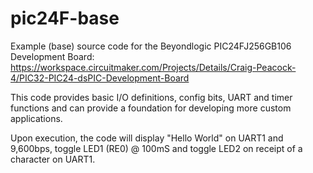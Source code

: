 # pic24F-base
Example (base) source code for the Beyondlogic PIC24FJ256GB106 Development Board:
https://workspace.circuitmaker.com/Projects/Details/Craig-Peacock-4/PIC32-PIC24-dsPIC-Development-Board

This code provides basic I/O definitions, config bits, UART and timer functions and can provide a foundation for developing more custom applications.

Upon execution, the code will display "Hello World" on UART1 and 9,600bps, toggle LED1 (RE0) @ 100mS and toggle LED2 on receipt of a character on UART1.
